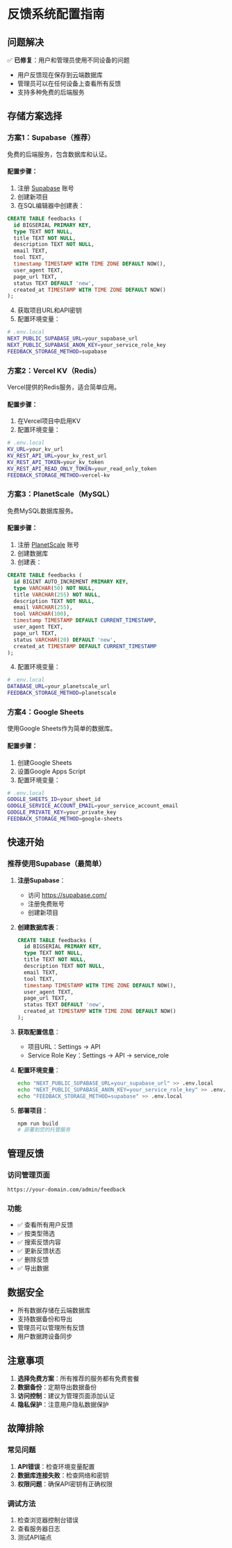 # 反馈系统配置指南

## 问题解决

✅ **已修复**：用户和管理员使用不同设备的问题
- 用户反馈现在保存到云端数据库
- 管理员可以在任何设备上查看所有反馈
- 支持多种免费的后端服务

## 存储方案选择

### 方案1：Supabase（推荐）
免费的后端服务，包含数据库和认证。

#### 配置步骤：
1. 注册 [Supabase](https://supabase.com/) 账号
2. 创建新项目
3. 在SQL编辑器中创建表：

```sql
CREATE TABLE feedbacks (
  id BIGSERIAL PRIMARY KEY,
  type TEXT NOT NULL,
  title TEXT NOT NULL,
  description TEXT NOT NULL,
  email TEXT,
  tool TEXT,
  timestamp TIMESTAMP WITH TIME ZONE DEFAULT NOW(),
  user_agent TEXT,
  page_url TEXT,
  status TEXT DEFAULT 'new',
  created_at TIMESTAMP WITH TIME ZONE DEFAULT NOW()
);
```

4. 获取项目URL和API密钥
5. 配置环境变量：

```bash
# .env.local
NEXT_PUBLIC_SUPABASE_URL=your_supabase_url
NEXT_PUBLIC_SUPABASE_ANON_KEY=your_service_role_key
FEEDBACK_STORAGE_METHOD=supabase
```

### 方案2：Vercel KV（Redis）
Vercel提供的Redis服务，适合简单应用。

#### 配置步骤：
1. 在Vercel项目中启用KV
2. 配置环境变量：

```bash
# .env.local
KV_URL=your_kv_url
KV_REST_API_URL=your_kv_rest_url
KV_REST_API_TOKEN=your_kv_token
KV_REST_API_READ_ONLY_TOKEN=your_read_only_token
FEEDBACK_STORAGE_METHOD=vercel-kv
```

### 方案3：PlanetScale（MySQL）
免费MySQL数据库服务。

#### 配置步骤：
1. 注册 [PlanetScale](https://planetscale.com/) 账号
2. 创建数据库
3. 创建表：

```sql
CREATE TABLE feedbacks (
  id BIGINT AUTO_INCREMENT PRIMARY KEY,
  type VARCHAR(50) NOT NULL,
  title VARCHAR(255) NOT NULL,
  description TEXT NOT NULL,
  email VARCHAR(255),
  tool VARCHAR(100),
  timestamp TIMESTAMP DEFAULT CURRENT_TIMESTAMP,
  user_agent TEXT,
  page_url TEXT,
  status VARCHAR(20) DEFAULT 'new',
  created_at TIMESTAMP DEFAULT CURRENT_TIMESTAMP
);
```

4. 配置环境变量：

```bash
# .env.local
DATABASE_URL=your_planetscale_url
FEEDBACK_STORAGE_METHOD=planetscale
```

### 方案4：Google Sheets
使用Google Sheets作为简单的数据库。

#### 配置步骤：
1. 创建Google Sheets
2. 设置Google Apps Script
3. 配置环境变量：

```bash
# .env.local
GOOGLE_SHEETS_ID=your_sheet_id
GOOGLE_SERVICE_ACCOUNT_EMAIL=your_service_account_email
GOOGLE_PRIVATE_KEY=your_private_key
FEEDBACK_STORAGE_METHOD=google-sheets
```

## 快速开始

### 推荐使用Supabase（最简单）

1. **注册Supabase**：
   - 访问 https://supabase.com/
   - 注册免费账号
   - 创建新项目

2. **创建数据库表**：
   ```sql
   CREATE TABLE feedbacks (
     id BIGSERIAL PRIMARY KEY,
     type TEXT NOT NULL,
     title TEXT NOT NULL,
     description TEXT NOT NULL,
     email TEXT,
     tool TEXT,
     timestamp TIMESTAMP WITH TIME ZONE DEFAULT NOW(),
     user_agent TEXT,
     page_url TEXT,
     status TEXT DEFAULT 'new',
     created_at TIMESTAMP WITH TIME ZONE DEFAULT NOW()
   );
   ```

3. **获取配置信息**：
   - 项目URL：Settings → API
   - Service Role Key：Settings → API → service_role

4. **配置环境变量**：
   ```bash
   echo "NEXT_PUBLIC_SUPABASE_URL=your_supabase_url" >> .env.local
   echo "NEXT_PUBLIC_SUPABASE_ANON_KEY=your_service_role_key" >> .env.local
   echo "FEEDBACK_STORAGE_METHOD=supabase" >> .env.local
   ```

5. **部署项目**：
   ```bash
   npm run build
   # 部署到您的托管服务
   ```

## 管理反馈

### 访问管理页面
```
https://your-domain.com/admin/feedback
```

### 功能
- ✅ 查看所有用户反馈
- ✅ 按类型筛选
- ✅ 搜索反馈内容
- ✅ 更新反馈状态
- ✅ 删除反馈
- ✅ 导出数据

## 数据安全

- 所有数据存储在云端数据库
- 支持数据备份和导出
- 管理员可以管理所有反馈
- 用户数据跨设备同步

## 注意事项

1. **选择免费方案**：所有推荐的服务都有免费套餐
2. **数据备份**：定期导出数据备份
3. **访问控制**：建议为管理页面添加认证
4. **隐私保护**：注意用户隐私数据保护

## 故障排除

### 常见问题
1. **API错误**：检查环境变量配置
2. **数据库连接失败**：检查网络和密钥
3. **权限问题**：确保API密钥有正确权限

### 调试方法
1. 检查浏览器控制台错误
2. 查看服务器日志
3. 测试API端点 